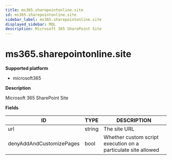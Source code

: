 ```yaml
---
title: ms365.sharepointonline.site
id: ms365.sharepointonline.site
sidebar_label: ms365.sharepointonline.site
displayed_sidebar: MQL
description: Microsoft 365 SharePoint Site
---
```


# ms365.sharepointonline.site

**Supported platform**

- microsoft365

**Description**

Microsoft 365 SharePoint Site

**Fields**

| ID                       | TYPE   | DESCRIPTION                                                   |
| ------------------------ | ------ | ------------------------------------------------------------- |
| url                      | string | The site URL                                                  |
| denyAddAndCustomizePages | bool   | Whether custom script execution on a particulate site allowed |
